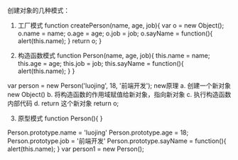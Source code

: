 创建对象的几种模式：
1. 工厂模式
function createPerson(name, age, job){
  var o = new Object();
  o.name = name;
  o.age = age;
  o.job = job;
  o.sayName = function(){
    alert(this.name);
  }
  return o;
}

2. 构造函数模式
function Person(name, age, job){
  this.name = name;
  this.age = age;
  this.job = job;
  this.sayName = function(){
    alert(this.name);
  }
}

var person = new Person('luojing', 18, '前端开发');
new原理
a. 创建一个新对象 new Object()
b. 将构造函数的作用域赋值给新对象，指向新对象
c. 执行构造函数内部代码
d. return 这个新对象 return o;

3. 原型模式
function Person(){
}

Person.prototype.name = 'luojing'
Person.prototype.age = 18;
Person.prototype.job = '前端开发'
Person.prototype.sayName = function(){
  alert(this.name);
}
var person1 = new Person();
